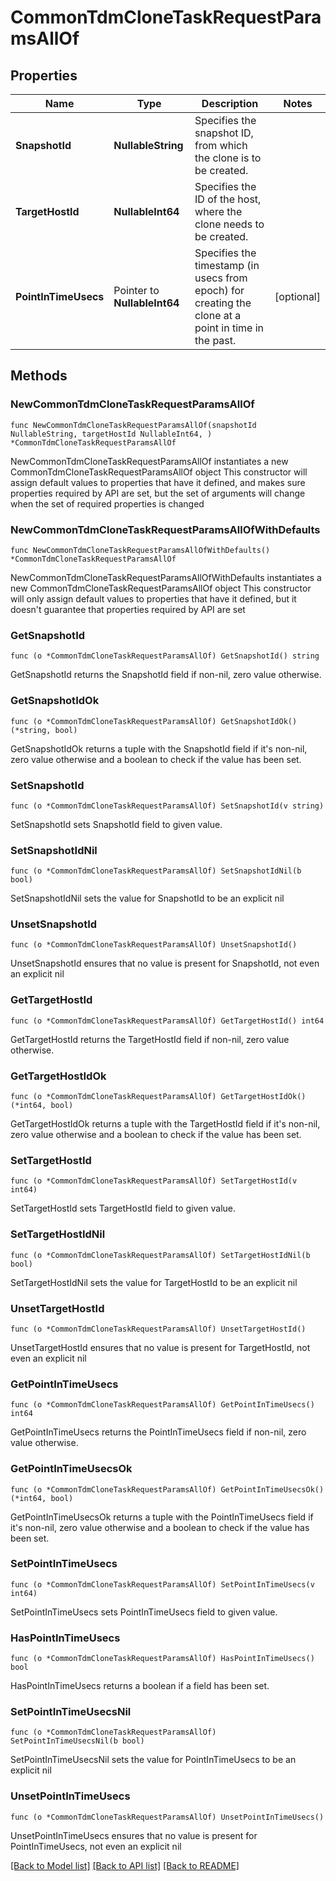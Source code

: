 # CommonTdmCloneTaskRequestParamsAllOf

## Properties

Name | Type | Description | Notes
------------ | ------------- | ------------- | -------------
**SnapshotId** | **NullableString** | Specifies the snapshot ID, from which the clone is to be created. | 
**TargetHostId** | **NullableInt64** | Specifies the ID of the host, where the clone needs to be created. | 
**PointInTimeUsecs** | Pointer to **NullableInt64** | Specifies the timestamp (in usecs from epoch) for creating the clone at a point in time in the past. | [optional] 

## Methods

### NewCommonTdmCloneTaskRequestParamsAllOf

`func NewCommonTdmCloneTaskRequestParamsAllOf(snapshotId NullableString, targetHostId NullableInt64, ) *CommonTdmCloneTaskRequestParamsAllOf`

NewCommonTdmCloneTaskRequestParamsAllOf instantiates a new CommonTdmCloneTaskRequestParamsAllOf object
This constructor will assign default values to properties that have it defined,
and makes sure properties required by API are set, but the set of arguments
will change when the set of required properties is changed

### NewCommonTdmCloneTaskRequestParamsAllOfWithDefaults

`func NewCommonTdmCloneTaskRequestParamsAllOfWithDefaults() *CommonTdmCloneTaskRequestParamsAllOf`

NewCommonTdmCloneTaskRequestParamsAllOfWithDefaults instantiates a new CommonTdmCloneTaskRequestParamsAllOf object
This constructor will only assign default values to properties that have it defined,
but it doesn't guarantee that properties required by API are set

### GetSnapshotId

`func (o *CommonTdmCloneTaskRequestParamsAllOf) GetSnapshotId() string`

GetSnapshotId returns the SnapshotId field if non-nil, zero value otherwise.

### GetSnapshotIdOk

`func (o *CommonTdmCloneTaskRequestParamsAllOf) GetSnapshotIdOk() (*string, bool)`

GetSnapshotIdOk returns a tuple with the SnapshotId field if it's non-nil, zero value otherwise
and a boolean to check if the value has been set.

### SetSnapshotId

`func (o *CommonTdmCloneTaskRequestParamsAllOf) SetSnapshotId(v string)`

SetSnapshotId sets SnapshotId field to given value.


### SetSnapshotIdNil

`func (o *CommonTdmCloneTaskRequestParamsAllOf) SetSnapshotIdNil(b bool)`

 SetSnapshotIdNil sets the value for SnapshotId to be an explicit nil

### UnsetSnapshotId
`func (o *CommonTdmCloneTaskRequestParamsAllOf) UnsetSnapshotId()`

UnsetSnapshotId ensures that no value is present for SnapshotId, not even an explicit nil
### GetTargetHostId

`func (o *CommonTdmCloneTaskRequestParamsAllOf) GetTargetHostId() int64`

GetTargetHostId returns the TargetHostId field if non-nil, zero value otherwise.

### GetTargetHostIdOk

`func (o *CommonTdmCloneTaskRequestParamsAllOf) GetTargetHostIdOk() (*int64, bool)`

GetTargetHostIdOk returns a tuple with the TargetHostId field if it's non-nil, zero value otherwise
and a boolean to check if the value has been set.

### SetTargetHostId

`func (o *CommonTdmCloneTaskRequestParamsAllOf) SetTargetHostId(v int64)`

SetTargetHostId sets TargetHostId field to given value.


### SetTargetHostIdNil

`func (o *CommonTdmCloneTaskRequestParamsAllOf) SetTargetHostIdNil(b bool)`

 SetTargetHostIdNil sets the value for TargetHostId to be an explicit nil

### UnsetTargetHostId
`func (o *CommonTdmCloneTaskRequestParamsAllOf) UnsetTargetHostId()`

UnsetTargetHostId ensures that no value is present for TargetHostId, not even an explicit nil
### GetPointInTimeUsecs

`func (o *CommonTdmCloneTaskRequestParamsAllOf) GetPointInTimeUsecs() int64`

GetPointInTimeUsecs returns the PointInTimeUsecs field if non-nil, zero value otherwise.

### GetPointInTimeUsecsOk

`func (o *CommonTdmCloneTaskRequestParamsAllOf) GetPointInTimeUsecsOk() (*int64, bool)`

GetPointInTimeUsecsOk returns a tuple with the PointInTimeUsecs field if it's non-nil, zero value otherwise
and a boolean to check if the value has been set.

### SetPointInTimeUsecs

`func (o *CommonTdmCloneTaskRequestParamsAllOf) SetPointInTimeUsecs(v int64)`

SetPointInTimeUsecs sets PointInTimeUsecs field to given value.

### HasPointInTimeUsecs

`func (o *CommonTdmCloneTaskRequestParamsAllOf) HasPointInTimeUsecs() bool`

HasPointInTimeUsecs returns a boolean if a field has been set.

### SetPointInTimeUsecsNil

`func (o *CommonTdmCloneTaskRequestParamsAllOf) SetPointInTimeUsecsNil(b bool)`

 SetPointInTimeUsecsNil sets the value for PointInTimeUsecs to be an explicit nil

### UnsetPointInTimeUsecs
`func (o *CommonTdmCloneTaskRequestParamsAllOf) UnsetPointInTimeUsecs()`

UnsetPointInTimeUsecs ensures that no value is present for PointInTimeUsecs, not even an explicit nil

[[Back to Model list]](../README.md#documentation-for-models) [[Back to API list]](../README.md#documentation-for-api-endpoints) [[Back to README]](../README.md)


